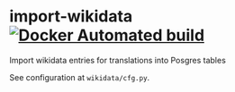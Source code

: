 # import-wikidata [![Docker Automated build](https://img.shields.io/docker/automated/openmaptiles/import-wikidata.svg)](https://hub.docker.com/r/openmaptiles/import-wikidata/)
Import wikidata entries for translations into Posgres tables

See configuration at `wikidata/cfg.py`.